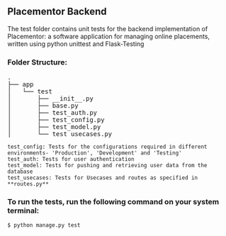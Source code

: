
## Placementor Backend

The test folder contains unit tests for the backend implementation of Placementor: a software application for managing online placements, written using python unittest and Flask-Testing

### Folder Structure:
<pre>
.
├── app
│   └── test
│       ├── __init__.py
│       ├── base.py
│       ├── test_auth.py
│       ├── test_config.py
│       ├── test_model.py
│       └── test_usecases.py
</pre>
```
test_config: Tests for the configurations required in different environments- 'Production', 'Development' and 'Testing'
test_auth: Tests for user authentication
test_model: Tests for pushing and retrieving user data from the database
test_usecases: Tests for Usecases and routes as specified in **routes.py**
```

### To run the tests, run the following command on your system terminal:
```
$ python manage.py test
```
